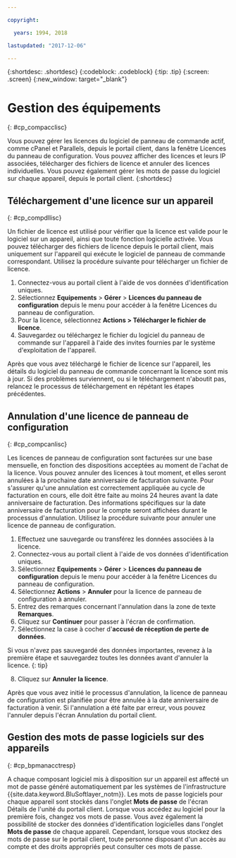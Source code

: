 ```yaml
---

copyright:

  years: 1994, 2018

lastupdated: "2017-12-06"

---
```


{:shortdesc: .shortdesc}
{:codeblock: .codeblock}
{:tip: .tip}
{:screen: .screen}
{:new_window: target="_blank"}

# Gestion des équipements
{: #cp_compacclisc}

Vous pouvez gérer les licences du logiciel de panneau de commande actif, comme cPanel et Parallels, depuis le portail client, dans la fenêtre Licences du panneau de configuration. Vous pouvez afficher des licences et leurs IP associées, télécharger des fichiers de licence et annuler des licences individuelles. Vous pouvez également gérer les mots de passe du logiciel sur chaque appareil, depuis le portail client.
{:shortdesc}


## Téléchargement d'une licence sur un appareil
{: #cp_compdllisc}

Un fichier de licence est utilisé pour vérifier que la licence est valide pour le logiciel sur un appareil, ainsi que toute fonction logicielle activée. Vous pouvez télécharger des fichiers de licence depuis le portail client, mais uniquement sur l'appareil qui exécute le logiciel de panneau de commande correspondant. Utilisez la procédure suivante pour télécharger un fichier de licence.

1. Connectez-vous au portail client à l'aide de vos données d'identification uniques.
2. Sélectionnez **Equipements** > **Gérer** > **Licences du panneau de configuration** depuis le menu pour accéder à la fenêtre Licences du panneau de configuration.
3. Pour la licence, sélectionnez **Actions > Télécharger le fichier de licence**.
4. Sauvegardez ou téléchargez le fichier du logiciel du panneau de commande sur l'appareil à l'aide des invites fournies par le système d'exploitation de l'appareil.

Après que vous avez téléchargé le fichier de licence sur l'appareil, les détails du logiciel du panneau de commande concernant la licence sont mis à jour. Si des problèmes surviennent, ou si le téléchargement n'aboutit pas, relancez le processus de téléchargement en répétant les étapes précédentes.

## Annulation d'une licence de panneau de configuration
{: #cp_compcanlisc}

Les licences de panneau de configuration sont facturées sur une base mensuelle, en fonction des dispositions acceptées au moment de l'achat de la licence. Vous pouvez annuler des licences à tout moment, et elles seront annulées à la prochaine date anniversaire de facturation suivante. Pour s'assurer qu'une annulation est correctement appliquée au cycle de facturation en cours, elle doit être faite au moins 24 heures avant la date anniversaire de facturation. Des informations spécifiques sur la date anniversaire de facturation pour le compte seront affichées durant le processus d'annulation. Utilisez la procédure suivante pour annuler une licence de panneau de configuration.

1. Effectuez une sauvegarde ou transférez les données associées à la licence.
2. Connectez-vous au portail client à l'aide de vos données d'identification uniques.
3. Sélectionnez **Equipements** > **Gérer** > **Licences du panneau de configuration** depuis le menu pour accéder à la fenêtre Licences du panneau de configuration.
4. Sélectionnez **Actions** > **Annuler** pour la licence de panneau de configuration à annuler.
5. Entrez des remarques concernant l'annulation dans la zone de texte **Remarques**.
6. Cliquez sur **Continuer** pour passer à l'écran de confirmation.
7. Sélectionnez la case à cocher d'**accusé de réception de perte de données**.

  Si vous n'avez pas sauvegardé des données importantes, revenez à la première étape et sauvegardez toutes les données avant d'annuler la licence.
  {: tip}

8. Cliquez sur **Annuler la licence**.

Après que vous avez initié le processus d'annulation, la licence de panneau de configuration est planifiée pour être annulée à la date anniversaire de facturation à venir. Si l'annulation a été faite par erreur, vous pouvez l'annuler depuis l'écran Annulation du portail client.

## Gestion des mots de passe logiciels sur des appareils
{: #cp_bpmanacctresp}

A chaque composant logiciel mis à disposition sur un appareil est affecté un mot de passe généré automatiquement par les systèmes de l'infrastructure {{site.data.keyword.BluSoftlayer_notm}}. Les mots de passe logiciels pour chaque appareil sont stockés dans l'onglet **Mots de passe** de l'écran Détails de l'unité du portail client. Lorsque vous accédez au logiciel pour la première fois, changez vos mots de passe. Vous avez également la possibilité de stocker des données d'identification logicielles dans l'onglet **Mots de passe** de chaque appareil. Cependant, lorsque vous stockez des mots de passe sur le portail client, toute personne disposant d'un accès au compte et des droits appropriés peut consulter ces mots de passe.
